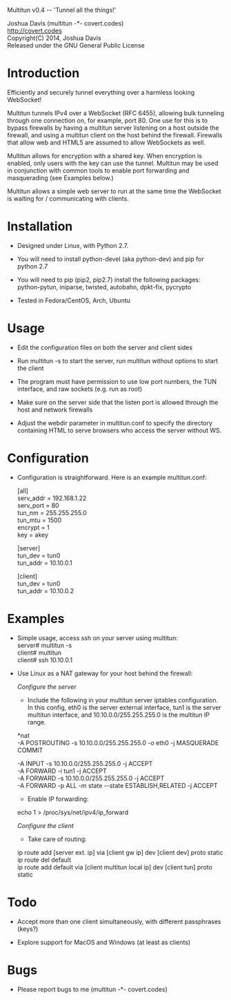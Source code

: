 Multitun v0.4 -- 'Tunnel all the things!'

Joshua Davis (multitun -*- covert.codes)  
http://covert.codes  
Copyright(C) 2014, Joshua Davis  
Released under the GNU General Public License  

Introduction
============

 Efficiently and securely tunnel everything over a harmless looking WebSocket!

Multitun tunnels IPv4 over a WebSocket (RFC 6455), allowing bulk tunneling
through one connection on, for example, port 80.  One use for this is to
bypass firewalls by having a multitun server listening on a host outside
the firewall, and using a multitun client on the host behind the firewall.
Firewalls that allow web and HTML5 are assumed to allow WebSockets as well.

Multitun allows for encryption with a shared key.  When encryption is
enabled, only users with the key can use the tunnel.  Multitun may be used
in conjunction with common tools to enable port forwarding and masquerading
(see Examples below.)

Multitun allows a simple web server to run at the same time the WebSocket is
waiting for / communicating with clients.

Installation
============

* Designed under Linux, with Python 2.7.

* You will need to install python-devel (aka python-dev) and pip for python 2.7

* You will need to pip (pip2, pip2.7) install the following packages:
	python-pytun, iniparse, twisted, autobahn, dpkt-fix, pycrypto

* Tested in Fedora/CentOS, Arch, Ubuntu

Usage
=====

* Edit the configuration files on both the server and client sides

* Run multitun -s to start the server, run multitun without options
  to start the client

* The program must have permission to use low port numbers, the TUN
  interface, and raw sockets (e.g. run as root)

* Make sure on the server side that the listen port is allowed through
  the host and network firewalls

* Adjust the webdir parameter in multitun.conf to specify the directory
  containing HTML to serve browsers who access the server without WS.

Configuration
=============

* Configuration is straightforward.  Here is an example multitun.conf:

	[all]  
	serv_addr = 192.168.1.22  
	serv_port = 80  
	tun_nm = 255.255.255.0  
	tun_mtu = 1500  
	encrypt = 1  
	key = akey  

	[server]  
	tun_dev = tun0  
	tun_addr = 10.10.0.1  

	[client]  
	tun_dev = tun0  
	tun_addr = 10.10.0.2  


Examples
========

* Simple usage, access ssh on your server using multitun:  
	server# multitun -s  
	client# multitun  
	client# ssh 10.10.0.1  


* Use Linux as a NAT gateway for your host behind the firewall:

   *Configure the server*

   * Include the following in your multitun server iptables configuration.
     In this config, eth0 is the server external interface, tun1 is the
     server multitun interface, and 10.10.0.0/255.255.255.0 is the multitun
     IP range.

    *nat  
    -A POSTROUTING -s 10.10.0.0/255.255.255.0 -o eth0 -j MASQUERADE  
    COMMIT  

    -A INPUT -s 10.10.0.0/255.255.255.0 -j ACCEPT  
    -A FORWARD -i tun1 -j ACCEPT  
    -A FORWARD -s 10.10.0.0/255.255.255.0 -j ACCEPT  
    -A FORWARD -p ALL -m state --state ESTABLISH,RELATED -j ACCEPT  

   * Enable IP forwarding:

   echo 1 > /proc/sys/net/ipv4/ip_forward

   *Configure the client*
   
   * Take care of routing:
	
    ip route add [server ext. ip] via [client gw ip] dev [client dev] proto static  
    ip route del default  
    ip route add default via [client multitun local ip] dev [client tun] proto static  


Todo
====

* Accept more than one client simultaneously, with different passphrases (keys?)

* Explore support for MacOS and Windows (at least as clients)


Bugs
====

* Please report bugs to me (multitun -*- covert.codes)

